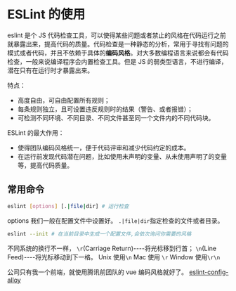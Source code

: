 # ESLint 的使用

eslint 是个 JS 代码检查工具，可以使得某些问题或者禁止的风格在代码运行之前就暴露出来，提高代码的质量。代码检查是一种静态的分析，常用于寻找有问题的模式或者代码，并且不依赖于具体的**编码风格**。对大多数编程语言来说都会有代码检查，一般来说编译程序会内置检查工具。但是 JS 的弱类型语言，不进行编译，潜在只有在运行时才暴露出来。

特点：

- 高度自由，可自由配置所有规则；
- 每条规则独立，且可设置违反规则时的结果（警告、或者报错）；
- 可检测不同环境、不同目录、不同文件甚至同一个文件内的不同代码块。

ESLint 的最大作用：

- 使得团队编码风格统一，便于代码评审和减少代码约定的成本。
- 在运行前发现代码潜在问题，比如使用未声明的变量、从未使用声明了的变量等，提高代码质量。

## 常用命令

```bash
eslint [options] [.|file|dir] # 运行检查
```

options 我们一般在配置文件中设置好。
`.|file|dir`指定检查的文件或者目录。

```bash
eslint --init # 在当前目录中生成一个配置文件,会依次询问你需要的风格
```

不同系统的换行不一样，
`\r`(Carriage Return)----将光标移到行首；
`\n`(Line Feed)----将光标移动到下一格。
Unix 使用`\n`
Mac 使用 `\r`
Window 使用`\r\n`

公司只有我一个前端，就使用腾讯前团队的 vue 编码风格就好了。
[eslint-config-alloy](https://eslint.vuejs.org/user-guide/#installation)
